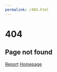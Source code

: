 ```yaml
---
permalink: /404.html
---
```

<!DOCTYPE html>
<html>
<head>
    <title>How To Create 404 Error Page | Custom 404 Page Not Found Using HTML & CSS Code4Education 2020</title>
    <meta name="viewport" content="width=device-width, initial-scale=1.0">
    <link rel="stylesheet" href="errorpage.css">
</head>
<body>
   <div id="notfound">
     <div class="notfound">
       <div class="notfound-404">
         <h1>404</h1>
         <h2>Page not found</h2>
       </div>
       <a href="/contact">Report</a>
       <a href="https://divinessh.github.io">Homepage</a>
     </div>
   </div>
</body>
</html>

